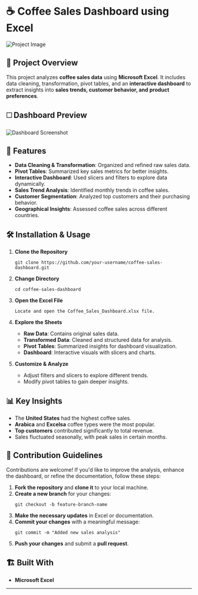 # ☕ Coffee Sales Dashboard using Excel

![Project Image](https://your-image-link-here.com)

## 📌 Project Overview
This project analyzes **coffee sales data** using **Microsoft Excel**. It includes data cleaning, transformation, pivot tables, and an **interactive dashboard** to extract insights into **sales trends, customer behavior, and product preferences**.

## 🗆 Dashboard Preview
![Dashboard Screenshot](https://your-image-link-here.com)

## 🎯 Features

- **Data Cleaning & Transformation**: Organized and refined raw sales data.
- **Pivot Tables**: Summarized key sales metrics for better insights.
- **Interactive Dashboard**: Used slicers and filters to explore data dynamically.
- **Sales Trend Analysis**: Identified monthly trends in coffee sales.
- **Customer Segmentation**: Analyzed top customers and their purchasing behavior.
- **Geographical Insights**: Assessed coffee sales across different countries.

## 🛠️ Installation & Usage

1. **Clone the Repository**  
   ```
   git clone https://github.com/your-username/coffee-sales-dashboard.git
   ```

2. **Change Directory**  
   ```
   cd coffee-sales-dashboard
   ```

3. **Open the Excel File**  
   ```
   Locate and open the Coffee_Sales_Dashboard.xlsx file.
   ```

4. **Explore the Sheets**  
   - **Raw Data**: Contains original sales data.  
   - **Transformed Data**: Cleaned and structured data for analysis.  
   - **Pivot Tables**: Summarized insights for dashboard visualization.  
   - **Dashboard**: Interactive visuals with slicers and charts.

5. **Customize & Analyze**  
   - Adjust filters and slicers to explore different trends.  
   - Modify pivot tables to gain deeper insights.  

## 📊 Key Insights

- The **United States** had the highest coffee sales.
- **Arabica** and **Excelsa** coffee types were the most popular.
- **Top customers** contributed significantly to total revenue.
- Sales fluctuated seasonally, with peak sales in certain months.

## 🤝 Contribution Guidelines

Contributions are welcome! If you'd like to improve the analysis, enhance the dashboard, or refine the documentation, follow these steps:

1. **Fork the repository** and **clone it** to your local machine.
2. **Create a new branch** for your changes:  
   ```
   git checkout -b feature-branch-name
   ```
3. **Make the necessary updates** in Excel or documentation.
4. **Commit your changes** with a meaningful message:  
   ```
   git commit -m "Added new sales analysis"
   ```
5. **Push your changes** and submit a **pull request**.

## 🏗️ Built With

- **Microsoft Excel**  

---


